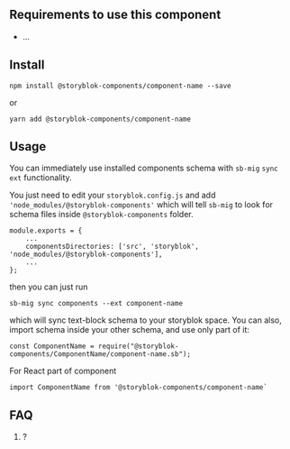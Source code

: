 ## Requirements to use this component

- ...

## Install

```
npm install @storyblok-components/component-name --save
```

or

```
yarn add @storyblok-components/component-name
```

## Usage

You can immediately use installed components schema with `sb-mig` `sync ext` functionality.

You just need to edit your `storyblok.config.js` and add `'node_modules/@storyblok-components'` which will tell `sb-mig` to look for schema files inside `@storyblok-components` folder.

```
module.exports = {
    ...
    componentsDirectories: ['src', 'storyblok', 'node_modules/@storyblok-components'],
    ...
};

```

then you can just run

```
sb-mig sync components --ext component-name
```

which will sync text-block schema to your storyblok space.
You can also, import schema inside your other schema, and use only part of it:

```
const ComponentName = require("@storyblok-components/ComponentName/component-name.sb");
```

For React part of component

```
import ComponentName from '@storyblok-components/component-name`
```

## FAQ

1. ?
